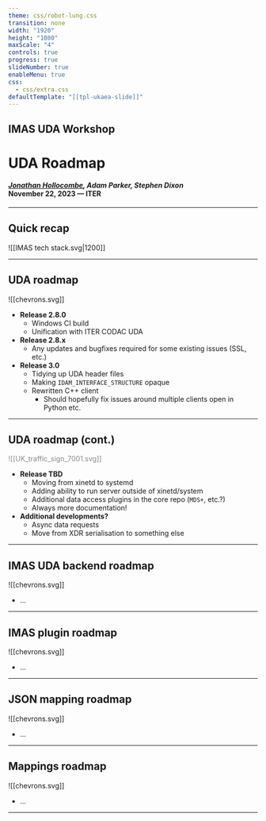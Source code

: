 ```yaml
---
theme: css/robot-lung.css
transition: none
width: "1920"
height: "1080"
maxScale: "4"
controls: true
progress: true
slideNumber: true
enableMenu: true
css:
  - css/extra.css
defaultTemplate: "[[tpl-ukaea-slide]]"
---
```

<!-- slide template="[[tpl-ukaea-title]]" -->

## IMAS UDA Workshop
# UDA Roadmap
#### _<u>Jonathan Hollocombe</u>, Adam Parker, Stephen Dixon_ <br> November 22, 2023 &#8212; ITER

---
## Quick recap

![[IMAS tech stack.svg|1200]]

---
## UDA roadmap

<grid rotate="90" drop="left"  drag="30 100" class="no-border">
![[chevrons.svg]]
</grid>

- **Release 2.8.0**
	- Windows CI build
	- Unification with ITER CODAC UDA
- **Release 2.8.x**
	- Any updates and bugfixes required for some existing issues (SSL, etc.)
- **Release 3.0**
	- Tidying up UDA header files
	- Making `IDAM_INTERFACE_STRUCTURE` opaque
	- Rewritten C++ client
		- Should hopefully fix issues around multiple clients open in Python etc.


---
## UDA roadmap (cont.)

<grid drop="left"  drag="20 100" class="no-border" style="opacity: 50%;">
![[UK_traffic_sign_7001.svg]]
</grid>

- **Release TBD**
	- Moving from xinetd to systemd
	- Adding ability to run server outside of xinetd/system
	- Additional data access plugins in the core repo (`MDS+`, etc.?)
	- Always more documentation!
- **Additional developments?**
	- Async data requests
	- Move from XDR serialisation to something else

---
## IMAS UDA backend roadmap

<grid rotate="90" drop="left"  drag="30 100" class="no-border">
![[chevrons.svg]]
</grid>

- ...

---
## IMAS plugin roadmap

<grid rotate="90" drop="left"  drag="30 100" class="no-border">
![[chevrons.svg]]
</grid>

- ...


---
## JSON mapping roadmap

<grid rotate="90" drop="left"  drag="30 100" class="no-border">
![[chevrons.svg]]
</grid>

- ...

---
## Mappings roadmap

<grid rotate="90" drop="left"  drag="30 100" class="no-border">
![[chevrons.svg]]
</grid>

- ...

---